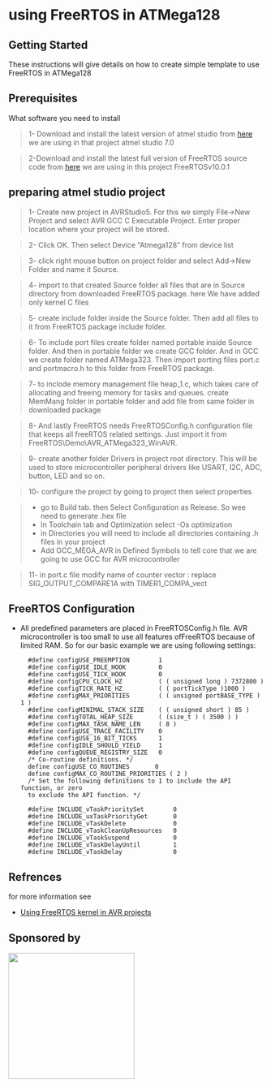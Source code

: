 # using FreeRTOS in ATMega128



## Getting Started

These instructions will give details on how to create simple template to use FreeRTOS in ATMega128

## Prerequisites

What software you need to install 


> 1- Download and install the latest version of atmel studio from [here](http://www.microchip.com/mplab/avr-support/atmel-studio-7)
 we are using in that project atmel studio 7.0
 

> 2-Download and install the latest full version of FreeRTOS source code from [here](https://www.freertos.org/a00104.html)
 we are using in this project FreeRTOSv10.0.1




## preparing atmel studio project
> 1- Create new project in AVRStudio5. For this we simply File->New Project and select AVR GCC C Executable Project. Enter proper location where your project will be stored.

> 2- Click OK. Then select Device “Atmega128” from device list

> 3- click right mouse button on project folder and select Add->New Folder and name it Source.

> 4- import to that created Source folder all files that are in Source directory from downloaded FreeRTOS package. here We have added only kernel C files

> 5- create include folder inside the Source folder. Then add all files to it from FreeRTOS package include folder.

> 6- To include port files create folder named portable inside Source folder. And then in portable folder we create GCC folder. And in GCC we create folder named ATMega323. Then import porting files port.c and portmacro.h to this folder from FreeRTOS package.

> 7- to inclode memory management file heap_1.c, which takes care of allocating and freeing memory for tasks and queues. create MemMang folder in portable folder and add file from same folder in downloaded package

> 8- And lastly FreeRTOS needs FreeRTOSConfig.h configuration file that keeps all freeRTOS related settings. Just import it from FreeRTOS\Demo\AVR_ATMega323_WinAVR.

> 9- create another folder Drivers in project root directory. This will be used to store microcontroller peripheral drivers like USART, I2C, ADC, button, LED and so on.

> 10- configure the project by going to project then select properties
	 
  > * go to Build tab. then Select Configuration as Release. So wee need to generate .hex file
  > * In Toolchain tab and Optimization select -Os optimization
  > * in Directories you will need to include all directories containing .h files in your project
  > * Add GCC_MEGA_AVR in Defined Symbols to tell core that we are going to use GCC for AVR microcontroller
  
> 11- in port.c file modify name of counter vector : replace SIG_OUTPUT_COMPARE1A with TIMER1_COMPA_vect 
## FreeRTOS Configuration
* All predefined parameters are placed in FreeRTOSConfig.h file. AVR microcontroller is too small to use all features ofFreeRTOS because of limited RAM. So for our basic example we are using following settings:



		#define configUSE_PREEMPTION        1
		#define configUSE_IDLE_HOOK         0
		#define configUSE_TICK_HOOK         0
		#define configCPU_CLOCK_HZ          ( ( unsigned long ) 7372800 )
		#define configTICK_RATE_HZ          ( ( portTickType )1000 )
		#define configMAX_PRIORITIES        ( ( unsigned portBASE_TYPE ) 1 )
		#define configMINIMAL_STACK_SIZE    ( ( unsigned short ) 85 )
		#define configTOTAL_HEAP_SIZE       ( (size_t ) ( 3500 ) )
		#define configMAX_TASK_NAME_LEN     ( 8 )
		#define configUSE_TRACE_FACILITY    0
		#define configUSE_16_BIT_TICKS      1
		#define configIDLE_SHOULD_YIELD     1
		#define configQUEUE_REGISTRY_SIZE   0
		/* Co-routine definitions. */
		define configUSE_CO_ROUTINES       0
		define configMAX_CO_ROUTINE_PRIORITIES ( 2 )
		/* Set the following definitions to 1 to include the API function, or zero
		to exclude the API function. */
		
		#define INCLUDE_vTaskPrioritySet        0
		#define INCLUDE_uxTaskPriorityGet       0
		#define INCLUDE_vTaskDelete             0
		#define INCLUDE_vTaskCleanUpResources   0
		#define INCLUDE_vTaskSuspend            0
		#define INCLUDE_vTaskDelayUntil         1
		#define INCLUDE_vTaskDelay              0


## Refrences
for more information see 

* [Using FreeRTOS kernel in AVR projects](https://scienceprog.com/using-freertos-kernel-in-avr-projects/)

## Sponsored by
<a href = "https://the-diy-life.co">
<img src="https://the-diy-life.co/images/logo_diylife.jpg"  width="248" height="248">
</a>
		
